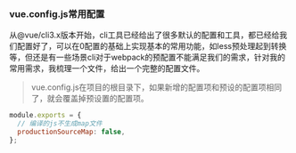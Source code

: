 ### vue.config.js常用配置

从@vue/cli3.x版本开始，cli工具已经给出了很多默认的配置和工具，都已经给我们配置好了，可以在0配置的基础上实现基本的常用功能，如less预处理起到转换等，但还是有一些场景cli对于webpack的预配置不能满足我们的需求，针对我的常用需求，我梳理一个文件，给出一个完整的配置文件。

> vue.config.js在项目的根目录下，如果新增的配置项和预设的配置项相同了，就会覆盖掉预设置的配置项。

```javascript
module.exports = {
  // 编译的js不生成map文件
  productionSourceMap: false,
};
```

